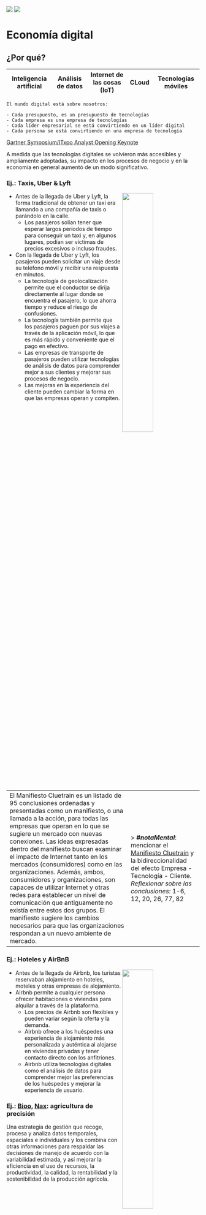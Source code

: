 [![](https://img.shields.io/badge/-Tabla_de_contenidos-000?style=flat&logo=Emlakjet&logoColor=red)](../README.md)
[![](https://img.shields.io/badge/-Inicio%20de%20cap%C3%ADtulo-000?style=flat&logo=Acclaim&logoColor=red)](README.md)

# Economía digital

## ¿Por qué?

<div align="center">

Inteligencia artificial|Análisis de datos|Internet de las cosas (IoT)|CLoud|Tecnologías móviles
-|-|-|-|-|

</div>

    El mundo digital está sobre nosotros:

    - Cada presupuesto, es un presupuesto de tecnologías
    - Cada empresa es una empresa de tecnologías
    - Cada líder empresarial se está convirtiendo en un líder digital
    - Cada persona se está convirtiendo en una empresa de tecnología

[Gartner Symposium/ITxpo Analyst Opening Keynote](https://www.youtube.com/watch?v=J3JX84qEj-Q)

A medida que las tecnologías digitales se volvieron más accesibles y ampliamente adoptadas, su impacto en los procesos de negocio y en la economía en general aumentó de un modo significativo.

### Ej.: Taxis, Uber & Lyft

<img src="https://connectedmobility.files.wordpress.com/2018/08/uber-taxi.jpg" width="40%" align="right"/>

- Antes de la llegada de Uber y Lyft, la forma tradicional de obtener un taxi era llamando a una compañía de taxis o parándolo en la calle.
  - Los pasajeros solían tener que esperar largos períodos de tiempo para conseguir un taxi y, en algunos lugares, podían ser víctimas de precios excesivos o incluso fraudes.
- Con la llegada de Uber y Lyft, los pasajeros pueden solicitar un viaje desde su teléfono móvil y recibir una respuesta en minutos.
  - La tecnología de geolocalización permite que el conductor se dirija directamente al lugar donde se encuentra el pasajero, lo que ahorra tiempo y reduce el riesgo de confusiones.
  - La tecnología también permite que los pasajeros paguen por sus viajes a través de la aplicación móvil, lo que es más rápido y conveniente que el pago en efectivo.
  - Las empresas de transporte de pasajeros pueden utilizar tecnologías de análisis de datos para comprender mejor a sus clientes y mejorar sus procesos de negocio.
  - Las mejoras en la experiencia del cliente pueden cambiar la forma en que las empresas operan y compiten.

|||
|-|-|
El Manifiesto Cluetrain es un listado de 95 conclusiones ordenadas y presentadas como un manifiesto, o una llamada a la acción, para todas las empresas que operan en lo que se sugiere un mercado con nuevas conexiones. Las ideas expresadas dentro del manifiesto buscan examinar el impacto de Internet tanto en los mercados (consumidores) como en las organizaciones. Además, ambos, consumidores y organizaciones, son capaces de utilizar Internet y otras redes para establecer un nivel de comunicación que antiguamente no existía entre estos dos grupos. El manifiesto sugiere los cambios necesarios para que las organizaciones respondan a un nuevo ambiente de mercado.|> ***#notaMental***: mencionar el [Manifiesto Cluetrain](http://tremendo.com/cluetrain/) y la bidireccionalidad del efecto Empresa - Tecnología - Cliente. *Reflexionar sobre las conclusiones:* 1-6, 12, 20, 26, 77, 82

### Ej.: Hoteles y AirBnB

<img src="https://upload.wikimedia.org/wikipedia/commons/2/25/888_Brannan%2C_San_Francisco%2C_2016.jpg" width="40%" align="right"/>

- Antes de la llegada de Airbnb, los turistas reservaban alojamiento en hoteles, moteles y otras empresas de alojamiento.
- Airbnb permite a cualquier persona ofrecer habitaciones o viviendas para alquilar a través de la plataforma.
  - Los precios de Airbnb son flexibles y pueden variar según la oferta y la demanda.
  - Airbnb ofrece a los huéspedes una experiencia de alojamiento más personalizada y auténtica al alojarse en viviendas privadas y tener contacto directo con los anfitriones.
  - Airbnb utiliza tecnologías digitales como el análisis de datos para comprender mejor las preferencias de los huéspedes y mejorar la experiencia de usuario.

### Ej.: [Bioo](https://es.biootech.com/agritech), [Nax](https://naxsolutions.com/): agricultura de precisión

Una estrategia de gestión que recoge, procesa y analiza datos temporales, espaciales e individuales y los combina con otras informaciones para respaldar las decisiones de manejo de acuerdo con la variabilidad estimada, y así mejorar la eficiencia en el uso de recursos, la productividad, la calidad, la rentabilidad y la sostenibilidad de la producción agrícola.

|¿Por qué?|¿Qué?|¿Para qué?|¿Cómo?|
|-|-|-|-|
|Porque existe variabilidad (el clima (granizo, sequía, lluvia, etc.), el suelo (textura, profundidad, contenido de nitrógeno fósforo y potasio), prácticas de cultivo (siembra sin labranza), malas hierbas, enfermedades.) |Estrategias preventivas y proactivas|Para evaluar con mayor precisión la densidad óptima de siembra, estimar la cantidad adecuada de fertilizantes o de otros insumos necesarios, y predecir con más exactitud el rendimiento y la producción de los cultivos. Esta información también es utilizada por las tecnologías de aplicación variable (VRT) para optimizar la distribución de los semillas, fertilizantes y fitosanitarios|- Robots<br> - Vehículos autónomos<br> - Imágenes satelitales y con drones<br> - Internet de las cosas (IoT, Internet of Things)<br> - Aplicaciones móviles<br> - Machine Learning<br> - Agricultura de precisión Nax|

**Control de plagas + Vigilancia (drones también) antirrobo + Menos trabajo penoso + Análisis de tierra + Predicción del clima = Más y mejor para todos**

> En el artículo ["Who Owns Farmers' Big Data?" de Russ Banham](https://www.forbes.com/sites/emc/2014/07/08/who-owns-farmers-big-data/?sh=7b531bf46033), se aborda la problemática de la propiedad de los datos agrícolas generados por maquinaria agrícola equipada con sensores y software de recopilación de datos. Agricultores y expertos manifiestan razonables temores de que la información pueda ser utilizada en su contra por grandes corporaciones o para manipular el mercado.

### #2Think: de la información personal a la información íntima

||||
|-|-|-|
Flirty bots|Vendidas como «software y contenido desarrollado para mejorar tu estado de ánimo y bienestar», este tipo de aplicaciones son, según demuestra un informe de la Mozilla Foundation, un auténtico infierno para la privacidad, con un funcionamiento destinado a extraer la mayor cantidad de datos personales de todo tipo del usuario, ingentes e injustificadas cantidades de trackers de todo tipo, y políticas extremadamente poco claras que permiten una explotación prácticamente ilimitada de esos datos.|"[Hágalo usted mismo](https://decrypt.co/150383/you-can-now-build-your-own-ai-girlfriend-heres-how)" ([Repo](https://github.com/a16z-infra/companion-app))

> *Artículo completo*: [El peligroso negocio del amor pixelado - Enrique Dans](https://www.enriquedans.com/2024/02/el-peligroso-negocio-del-amor-pixelado.html)

## ¿Qué?

La propia naturaleza de evolutiva del ecosistema empresarial, la tecnología y su mutua influencia hacen que este **término** esté en constante cambio

> #notaMental: Navegar por la [waybackMachine](https://archive.org/) y/o sacar ejemplos de como han evolucionado las webs de diversos sitios.

|Fecha/Evento|Cómo se entendía el término, de qué se hablaba, qué se analizaba|
-|-
Mediados de los 90s|[Don Tapscott](https://dontapscott.com/) acuña el término en su libro "La economía digital"
A finales de los 90s|Adopción de internet y su impacto en la economía *(Brynjolfsson y Kahin, 2002; Tapscott, 1996)*
Mediados de la primera década del 2000|Aparición y crecimiento de la economía del internet
*Time passes* 2012, 2014...|Análisis de políticas y tecnologías digitales, empresas TIC como actores principales
2016, 2017...|Mejora de internet en paises en desarrollo, ampliación de empresas, productos y servicios digitales, 
2019 *et al*|Foco en la ***digitalización*** (transición que llevan a cabo las empresas por medio del uso de las tecnologías)
---

### [Artículo de economía digital@Banco Santander](https://www.santander.com/es/stories/economia-digital)

|||
|-|-|
La economía digital se refiere al uso de las tecnologías de la información en los procesos de producción de bienes y servicios, así como en su comercialización y consumo.<br /><br />Este término pone de manifiesto cómo la industria crea productos y servicios nuevos o transforma los existentes, aprovechando la tecnología.|Thomas Mesenbourg explicó en un trabajo publicado en 2001 que existen tres componentes que definen a la economía digital y la diferencian de la tradicional:<br /><br />**Infraestructura** Son los recursos tecnológicos con los que cuenta el negocio. Incluye tanto a los programas informáticos (software), los equipos (hardware) y el talento humano especializado. <br />**Negocio electrónico** Se refiere a los procesos que se desarrollan valiéndose de aplicaciones informáticas, herramientas en línea o plataformas digitales.<br />**Comercio electrónico** Es el concepto más familiar, pues se trata de la compra y venta de productos y servicios a través de Internet.

### Algunos ejemplos:

- La banca digital
- El comercio electrónico
- La educación virtual
- Las aplicaciones móviles
- Las plataformas colaborativas

## ¿Para qué?

En el contexto de la dirección de sistemas de información, la economía digital se refiere específicamente al papel de las tecnologías de la información y la comunicación (TIC) en la creación de valor empresarial y en la mejora de los procesos de negocio.

||Estrategia|Planificación
|-|-|-
**Empresa**|Diseña su estrategia identificando oportunidades para mejorar los procesos de negocio y en la búsqueda de ofrecer nuevos productos y servicios que aprovechen las tecnologías digitales. <br /><br />La estrategia empresarial debe ser flexible y adaptable para permitir cambios en respuesta a los cambios en el mercado y en la tecnología.|La planificación debe involucrar a todas las áreas de la empresa, incluyendo la dirección de sistemas de información, la dirección de operaciones y la dirección de marketing.<br /><br />Enfocada en cómo la tecnología puede: <br />- Mejorar los procesos de negocio<br />- Reducir costos<br />- Aumentar la eficiencia<br />- Mejorar la experiencia del cliente.

### ¿Y la innovación?

 La innovación debe estar integrada en la estrategia empresarial, la planificación y la gestión de la empresa, para permitir el desarrollo de nuevas tecnologías y soluciones que puedan mejorar los procesos de negocio, ofrecer nuevos productos y servicios y mejorar la experiencia del cliente.

<div align="center">

Es posible|Se pueden ofrecer nuevas formas de|Manteniendo la atención en conceptos como
-|-|-
Recopilación<br />Procesamiento<br />Análisis de datos|Gestionar los procesos de negocio <br />Abordar la interacción <br />  - Con los clientes<br />  - Con los proveedores|Ciberseguridad<br />Gestión de datos<br />Integración & detección de tecnologías emergentes

</div>

## ¿Cómo?

Para ver cómo podemos transformar los negocios tenemos que **poder entender como funciona cada uno** y cuales pueden ser las palancas digitales con las que podemos transformar el negocio o darle una importante ventaja competitiva.

Para poder entender, tenemos que realizar una **abstracción** del mismo: de eso va el [segundo trabajo de evaluación continua](/retos/02-modeloDeNegocio.md).
